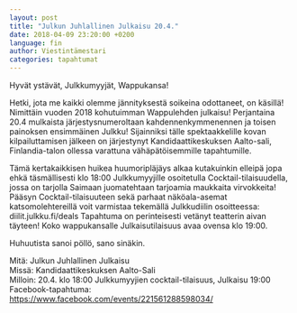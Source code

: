 ```yaml
---
layout: post
title: "Julkun Juhlallinen Julkaisu 20.4."
date: 2018-04-09 23:20:00 +0200
language: fin
author: Viestintämestari
categories: tapahtumat
---
```

Hyvät ystävät, Julkkumyyjät, Wappukansa!

Hetki, jota me kaikki olemme jännityksestä soikeina odottaneet, on käsillä! Nimittäin vuoden 2018 kohutuimman Wappulehden julkaisu! Perjantaina 20.4 mulkaista järjestysnumeroltaan kahdennenkymmenennen ja toisen painoksen ensimmäinen Julkku! Sijainniksi tälle spektaakkelille kovan kilpailuttamisen jälkeen on järjestynyt Kandidaattikeskuksen Aalto-sali, Finlandia-talon ollessa varattuna vähäpätöisemmille tapahtumille.

Tämä kertakaikkisen huikea huumoripläjäys alkaa kutakuinkin elleipä jopa ehkä täsmällisesti klo 18:00 Julkkumyyjille osoitetulla Cocktail-tilaisuudella, jossa on tarjolla Saimaan juomatehtaan tarjoamia maukkaita virvokkeita! Pääsyn Cocktail-tilaisuuteen sekä parhaat näköala-asemat katsomolehtereillä voit varmistaa tekemällä Julkkudiilin osoitteessa: diilit.julkku.fi/deals Tapahtuma on perinteisesti vetänyt teatterin aivan täyteen! Koko wappukansalle Julkaisutilaisuus avaa ovensa klo 19:00.

Huhuutista sanoi pöllö, sano sinäkin.

Mitä: Julkun Juhlallinen Julkaisu<br>
Missä: Kandidaattikeskuksen Aalto-Sali<br>
Milloin: 20.4. klo 18:00 Julkkumyyjien cocktail-tilaisuus, Julkaisu 19:00<br>
Facebook-tapahtuma: <https://www.facebook.com/events/221561288598034/>